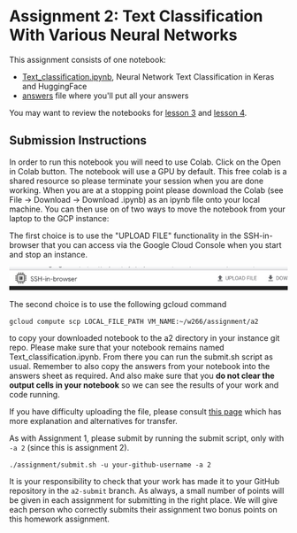 # Assignment 2: Text Classification With Various Neural Networks

This assignment consists of one notebook:
* [Text_classification.ipynb](Text_classification.ipynb), Neural Network Text Classification in Keras and HuggingFace
* [answers](answers) file where you'll put all your answers

You may want to review the notebooks for [lesson 3](../../materials/lesson_notebooks/lesson_3_adding_RNNs_and_attention_to_classification_notebook.ipynb) and [lesson 4](../../materials/lesson_notebooks/lesson_4_BERT.ipynb).

## Submission Instructions

In order to run this notebook you will need to use Colab.  Click on the Open in Colab button.  The notebook will use a GPU by default.  This free colab is a shared resource so please terminate your session when you are done working.  When you are at a stopping point please download the Colab (see File -> Download -> Download .ipynb) as an ipynb file onto your local machine.  You can then use on of two ways to move the notebook from your laptop to the GCP instance:

The first choice is to use the "UPLOAD FILE" functionality in the SSH-in-browser that you can access via the Google Cloud Console when you start and stop an instance.

![SSH-in-Browser File Upload](SSHinBrowserScreenShot.jpg "SSH-in-Browser File Upload")

The second choice is to use the following gcloud command

```
gcloud compute scp LOCAL_FILE_PATH VM_NAME:~/w266/assignment/a2

```

to copy your downloaded notebook to the a2 directory in your instance git repo.  Please make sure that your notebook remains named Text_classification.ipynb.  From there you can run the submit.sh script as usual.  Remember to also copy the answers from your notebook into the answers sheet as required.  And also make sure that you **do not clear the output cells in your notebook** so we can see the results of your work and code running.


If you have difficulty uploading the file, please consult [this page](https://cloud.google.com/compute/docs/instances/transfer-files#transfergcloud) which has more explanation and alternatives for transfer.


As with Assignment 1, please submit by running the submit script, only with `-a 2` (since this is assignment 2).
```
./assignment/submit.sh -u your-github-username -a 2
```

It is your responsibility to check that your work has made it to your GitHub repository in the `a2-submit` branch.  As always, a small number of points will be given in each assignment for submitting in the right place.  We will give each person who correctly submits their assignment two bonus points on this homework assignment.
